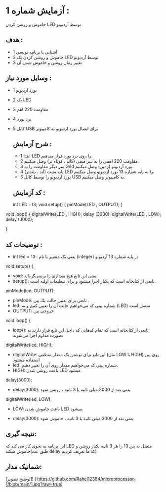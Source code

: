 # آزمایش شماره 1 :
خاموش و روشن کردن LED توسط آردیونو

## هدف :
* 1 آشنایی با برنامه نویسی
* 2 خاموش و روشن کردن یک LED توسط آردیونو
* 3 تغییر زمان روشن و خاموش شدن آن

## وسایل مورد نیاز :
* 1 بورد اردیونو
* 2 یک LED
* 3 مقاومت 220 اهم
* 4 برد بورد
* 5 کابل  USB  برای اتصال بورد اردیونو به کامپیوتر

  ## شرح آزمایش :
  * 1 ابتدا LED را روی برد بورد قرار میدهیم.
  * 2 مقاومت 220 اهمی را به سر منفی (کاتد ، کوتاه تر) وصل میکنیم.
  * 3 سر دیگر مقاومت را به Gnd بورد آردیونو (زمین) وصل میکنیم.
  * 4 پایه مثبت (آند ، بلندتر) LED را به پایه شماره 13 بورد آردیونو وصل میکنیم.
  * 5 بورد اردیونو را توسط کابل  USB  به کامپیوتر وصل میکنیم.
 
  ## کد آزمایش :
  int LED =13;
void setup() {
pinMode(LED , OUTPUT);
}

void loop() {
digitalWrite(LED , HIGH);
delay (3000);
digitalWrite(LED , LOW);
delay (3000);

}


  ## توضیحات کد  :
* int led = 13 : یعنی یک متغییر با نام (integer) در پایه شماره 13 آردیونو


 void setup() { 
* void: یعنی این تابع هیچ مقداری را برنمی‌گرداند. 
* setup():  تابعی از کتابخانه است که یکبار اجرا میشود و برای تنظیمات اولیه است.

 
 pinMode(led, OUTPUT); 
* pinMode: تابعی برای تعیین حالت یک پین . 
* led:  شماره پینی که می‌خواهیم حالت آن را تعیین کنیم و به (LED) متصل است
* OUTPUT: خروجی پین

 
void loop() { 
* loop():  تابعی از کتابخانه است که تمام کدهایی که داخل این تابع قرار دارند به صورت مداوم اجرا می‌شوند.


 digitalWrite(led, HIGH); 
* digitalWrite: این تابع برای نوشتن یک مقدار منطقی (مثل LOW یا HIGH) روی پین استفاده میشود
* led: شماره پینی که می‌خواهیم مقدار روی آن را تغییر دهیم. 
* HIGH: باعث روشن شدن  LED  میشود

 
delay(3000); 
* delay(3000): یعنی بعد از 3000 میلی ثانیه یا 3 ثانیه ، روشن شود


 digitalWrite(led, LOW); 
* LOW: باعث خاموش شدن LED میشود.

 
* delay(3000): یعنی بعد از 3000 میلی ثانیه یا 3 ثانیه ، خاموش شود 
 
 ## نتیجه گیری:

 این برنامه به نحوی کار می کند که LED متصل به پین 13 را هر 3 ثانیه یکبار روشن و خاموش میکند(طبق عدد  delay که ما تعریف کردیم)

 
  ## شماتیک مدار:
  [توضیح تصویر]!
 ( https://github.com/Rahel12384/microprocessor-1/blob/main/1.jpg?raw=true)
  
